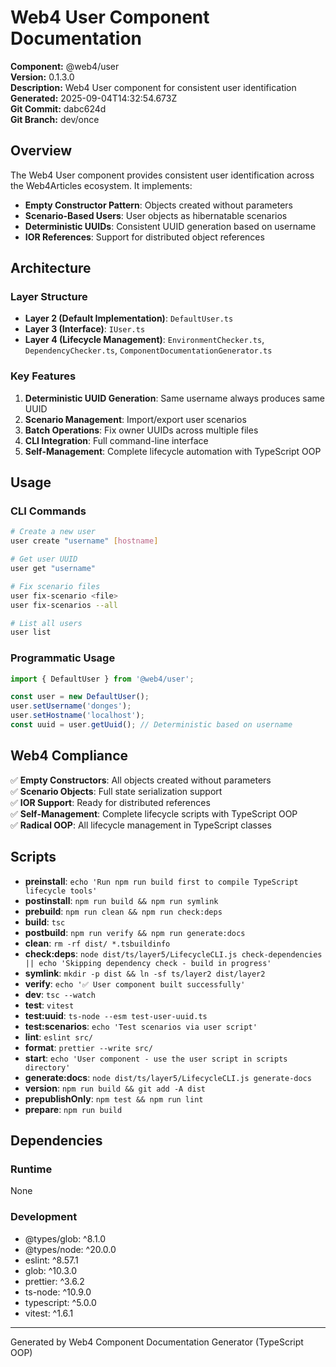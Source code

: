 # Web4 User Component Documentation

**Component:** @web4/user  
**Version:** 0.1.3.0  
**Description:** Web4 User component for consistent user identification  
**Generated:** 2025-09-04T14:32:54.673Z  
**Git Commit:** dabc624d  
**Git Branch:** dev/once

## Overview

The Web4 User component provides consistent user identification across the Web4Articles ecosystem. It implements:

- **Empty Constructor Pattern**: Objects created without parameters
- **Scenario-Based Users**: User objects as hibernatable scenarios
- **Deterministic UUIDs**: Consistent UUID generation based on username
- **IOR References**: Support for distributed object references

## Architecture

### Layer Structure
- **Layer 2 (Default Implementation)**: `DefaultUser.ts`
- **Layer 3 (Interface)**: `IUser.ts`
- **Layer 4 (Lifecycle Management)**: `EnvironmentChecker.ts`, `DependencyChecker.ts`, `ComponentDocumentationGenerator.ts`

### Key Features
1. **Deterministic UUID Generation**: Same username always produces same UUID
2. **Scenario Management**: Import/export user scenarios
3. **Batch Operations**: Fix owner UUIDs across multiple files
4. **CLI Integration**: Full command-line interface
5. **Self-Management**: Complete lifecycle automation with TypeScript OOP

## Usage

### CLI Commands
```bash
# Create a new user
user create "username" [hostname]

# Get user UUID
user get "username"

# Fix scenario files
user fix-scenario <file>
user fix-scenarios --all

# List all users
user list
```

### Programmatic Usage
```typescript
import { DefaultUser } from '@web4/user';

const user = new DefaultUser();
user.setUsername('donges');
user.setHostname('localhost');
const uuid = user.getUuid(); // Deterministic based on username
```

## Web4 Compliance

✅ **Empty Constructors**: All objects created without parameters  
✅ **Scenario Objects**: Full state serialization support  
✅ **IOR Support**: Ready for distributed references  
✅ **Self-Management**: Complete lifecycle scripts with TypeScript OOP  
✅ **Radical OOP**: All lifecycle management in TypeScript classes  

## Scripts

- **preinstall**: `echo 'Run npm run build first to compile TypeScript lifecycle tools'`
- **postinstall**: `npm run build && npm run symlink`
- **prebuild**: `npm run clean && npm run check:deps`
- **build**: `tsc`
- **postbuild**: `npm run verify && npm run generate:docs`
- **clean**: `rm -rf dist/ *.tsbuildinfo`
- **check:deps**: `node dist/ts/layer5/LifecycleCLI.js check-dependencies || echo 'Skipping dependency check - build in progress'`
- **symlink**: `mkdir -p dist && ln -sf ts/layer2 dist/layer2`
- **verify**: `echo '✅ User component built successfully'`
- **dev**: `tsc --watch`
- **test**: `vitest`
- **test:uuid**: `ts-node --esm test-user-uuid.ts`
- **test:scenarios**: `echo 'Test scenarios via user script'`
- **lint**: `eslint src/`
- **format**: `prettier --write src/`
- **start**: `echo 'User component - use the user script in scripts directory'`
- **generate:docs**: `node dist/ts/layer5/LifecycleCLI.js generate-docs`
- **version**: `npm run build && git add -A dist`
- **prepublishOnly**: `npm test && npm run lint`
- **prepare**: `npm run build`

## Dependencies

### Runtime
None

### Development
- @types/glob: ^8.1.0
- @types/node: ^20.0.0
- eslint: ^8.57.1
- glob: ^10.3.0
- prettier: ^3.6.2
- ts-node: ^10.9.0
- typescript: ^5.0.0
- vitest: ^1.6.1

---

Generated by Web4 Component Documentation Generator (TypeScript OOP)
